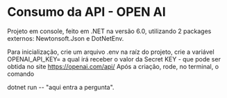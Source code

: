 # Consumo da API - OPEN AI

Projeto em console, feito em .NET na versão 6.0, utilizando 2 packages externos: Newtonsoft.Json e DotNetEnv.

Para inicialização, crie um arquivo .env na raíz do projeto, crie a variável OPENAI_API_KEY= a qual irá receber o valor da Secret KEY - que pode ser obtida no site https://openai.com/api/
Após a criação, rode, no terminal, o comando 

dotnet run -- "aqui entra a pergunta".

